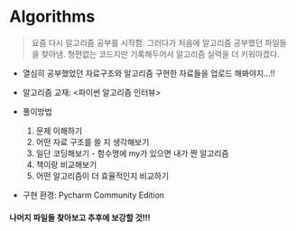 # Algorithms

> 요즘 다시 알고리즘 공부를 시작함. 그러다가 처음에 알고리즘 공부했던 파일들을 찾아냄. 형편없는 코드지만 기록해두어서 알고리즘 실력을 더 키워야겠다.


- 열심히 공부했었던 자료구조와 알고리즘 구현한 자료들을 업로드 해봐야지...!!

- 알고리즘 교재: <파이썬 알고리즘 인터뷰>

- 풀이방법
  1. 문제 이해하기
  2. 어떤 자료 구조를 쓸 지 생각해보기
  3. 일단 코딩해보기 - 함수명에 my가 있으면 내가 짠 알고리즘
  4. 책이랑 비교해보기
  5. 어떤 알고리즘이 더 효율적인지 비교하기

- 구현 환경: Pycharm Community Edition



#### 나머지 파일들 찾아보고 추후에 보강할 것!!!
